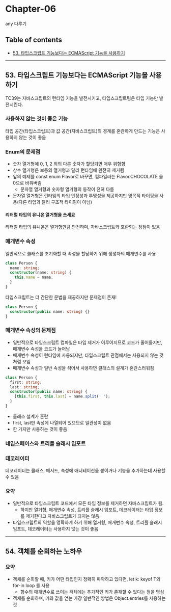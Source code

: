 # **Chapter-06**

any 다루기

## Table of contents
- [53. 타입스크립트 기능보다는 ECMAScript 기능을 사용하기](#53-타입스크립트-기능보다는-ecmascript-기능을-사용하기)

---

## **53. 타입스크립트 기능보다는 ECMAScript 기능을 사용하기**
TC39는 자바스크립트의 런타임 기능을 발전시키고, 타입스크립트팀은 타입 기능만 발전시킨다.


### 사용하지 않는 것이 좋은 기능
타입 공간(타입스크립트)과 값 공간(자바스크립트)의 경계를 혼란하게 만드는 기능은 사용하지 않는 것이 좋음

### Enum의 문제점
- 숫자 열거형에 0, 1, 2 외의 다른 숫자가 할당되면 매우 위험함
- 상수 열거형은 보통의 열거형과 달리 런타임에 완전히 제거됨
- 앞의 예제를 const enum Flavor로 바꾸면, 컴파일러는 Flavor.CHOCOLATE 을 0으로 바꿔버림
  - 문자열 열거형과 숫자형 열거형의 동작이 전혀 다름
- 문자열 열거형은 런타임의 타입 안정성과 투명성을 제공하지만 명목적 타이핑을 사용(다른 타입과 달리 구조적 타이핑이 아님)

#### 리터럴 타입의 유니온 열거형을 쓰세요
리터럴 타입의 유니온은 열거형만큼 안전하며, 자바스크립트와 호환되는 장점이 있음

### 매개변수 속성
일반적으로 클래스를 초기화할 때 속성을 할당하기 위해 생성자의 매개변수를 사용

```ts
class Person {
  name: string;
  constructor(name: string) {
    this.name = name;
  }
}
```

타입스크립트는 더 간단한 문법을 제공하지만 문제점이 존재!

```ts
class Person {
  constructor(public name: string) {}
}
```

### 매개변수 속성의 문제점
- 일반적으로 타입스크립트 컴파일은 타입 제거가 이루어지므로 코드가 줄어들지만, 매개변수 속성을 코드가 늘어남
- 매개변수 속성이 런타임에 사용되지만, 타입스크립트 관점에서는 사용되지 않는 것처럼 보임
- 매개변수 속성과 일반 속성을 섞어서 사용하면 클래스의 설계가 혼란스러워짐


```ts
class Person {
  first: string;
  last: string;
  constructor(public name: string) {
    [this.first, this.last] = name.split(' ');
  }
}
```

- 클래스 설계가 혼란
- first, last만 속성에 나열되어 있으므로 일관성이 없음
- 한 가지만 사용하는 것이 좋음

### 네임스페이스와 트리플 슬래시 임포트

### 데코레이터
데코레이터는 클래스, 메서드, 속성에 애너테이션을 붙이거나 기능을 추가하는데 사용할 수 있음

### 요약
- 일반적으로 타입스크립트 코드에서 모든 타입 정보를 제거하면 자바스크립트가 됨.
  - 하지만 열거형, 매개변수 속성, 트리플 슬래시 임포트, 데코레이터는 타입 정보를 제거한다고 자바스크립트가 되지는 않음
- 타입스크립트의 역할을 명확하게 하기 위해 열거형, 매개변수 속성, 트리플 슬래시 임포트, 데코레이터는 사용하지 않는 것이 좋음

---

## **54. 객체를 순회하는 노하우**

### 요약
- 객체를 순회할 때, 키가 어떤 타입인지 정확히 파악하고 있다면, let k: keyof T와 for-in loop 를 사용
  - 함수의 매개변수로 쓰이는 객체에는 추가적인 키가 존재할 수 있다는 점을 명심
- 객체를 순회하며, 키와 값을 얻는 가장 일반적인 방법은 Object.entries를 사용하는 것